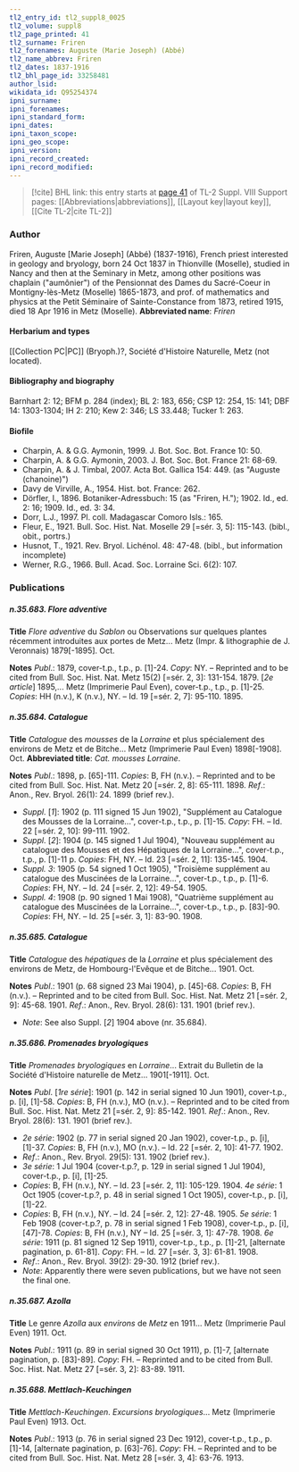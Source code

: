 ```yaml
---
tl2_entry_id: tl2_suppl8_0025
tl2_volume: suppl8
tl2_page_printed: 41
tl2_surname: Friren
tl2_forenames: Auguste (Marie Joseph) (Abbé)
tl2_name_abbrev: Friren
tl2_dates: 1837-1916
tl2_bhl_page_id: 33258481
author_lsid: 
wikidata_id: Q95254374
ipni_surname: 
ipni_forenames: 
ipni_standard_form: 
ipni_dates: 
ipni_taxon_scope: 
ipni_geo_scope: 
ipni_version: 
ipni_record_created: 
ipni_record_modified:
---
```


> [!cite] BHL link: this entry starts at [page 41](https://www.biodiversitylibrary.org/page/33258481) of TL-2 Suppl. VIII
> Support pages: [[Abbreviations|abbreviations]], [[Layout key|layout key]], [[Cite TL-2|cite TL-2]]

### Author

Friren, Auguste \[Marie Joseph\] (Abbé) (1837-1916), French priest interested in geology and bryology, born 24 Oct 1837 in Thionville (Moselle), studied in Nancy and then at the Seminary in Metz, among other positions was chaplain ("aumônier") of the Pensionnat des Dames du Sacré-Coeur in Montigny-lès-Metz (Moselle) 1865-1873, and prof. of mathematics and physics at the Petit Séminaire of Sainte-Constance from 1873, retired 1915, died 18 Apr 1916 in Metz (Moselle). 
**Abbreviated name**: *Friren*

#### Herbarium and types

[[Collection PC|PC]] (Bryoph.)?, Société d'Histoire Naturelle, Metz (not located).

#### Bibliography and biography

Barnhart 2: 12; BFM p. 284 (index); BL 2: 183, 656; CSP 12: 254, 15: 141; DBF 14: 1303-1304; IH 2: 210; Kew 2: 346; LS 33.448; Tucker 1: 263.

#### Biofile

- Charpin, A. & G.G. Aymonin, 1999. J. Bot. Soc. Bot. France 10: 50.
- Charpin, A. & G.G. Aymonin, 2003. J. Bot. Soc. Bot. France 21: 68-69.
- Charpin, A. & J. Timbal, 2007. Acta Bot. Gallica 154: 449. (as "Auguste (chanoine)")
- Davy de Virville, A., 1954. Hist. bot. France: 262.
- Dörfler, I., 1896. Botaniker-Adressbuch: 15 (as "Friren, H."); 1902. Id., ed. 2: 16; 1909. Id., ed. 3: 34.
- Dorr, L.J., 1997. Pl. coll. Madagascar Comoro Isls.: 165.
- Fleur, E., 1921. Bull. Soc. Hist. Nat. Moselle 29 \[=sér. 3, 5\]: 115-143. (bibl., obit., portrs.)
- Husnot, T., 1921. Rev. Bryol. Lichénol. 48: 47-48. (bibl., but information incomplete)
- Werner, R.G., 1966. Bull. Acad. Soc. Lorraine Sci. 6(2): 107.

### Publications

##### n.35.683. Flore adventive

**Title**
*Flore adventive* du *Sablon* ou Observations sur quelques plantes récemment introduites aux portes de Metz... Metz (Impr. & lithographie de J. Veronnais) 1879\[-1895\]. Oct.

**Notes**
*Publ*.: 1879, cover-t.p., t.p., p. \[1\]-24. *Copy*: NY. – Reprinted and to be cited from Bull. Soc. Hist. Nat. Metz 15(2) \[=sér. 2, 3\]: 131-154. 1879.
\[*2e article*\] 1895,... Metz (Imprimerie Paul Even), cover-t.p., t.p., p. \[1\]-25. *Copies*: HH (n.v.), K (n.v.), NY. – Id. 19 \[=sér. 2, 7\]: 95-110. 1895.

##### n.35.684. Catalogue

**Title**
*Catalogue* des *mousses* de la *Lorraine* et plus spécialement des environs de Metz et de Bitche... Metz (Imprimerie Paul Even) 1898\[-1908\]. Oct.
**Abbreviated title**: *Cat. mousses Lorraine*.

**Notes**
*Publ*.: 1898, p. \[65\]-111. *Copies*: B, FH (n.v.). – Reprinted and to be cited from Bull. Soc. Hist. Nat. Metz 20 \[=sér. 2, 8\]: 65-111. 1898.
*Ref*.: Anon., Rev. Bryol. 26(1): 24. 1899 (brief rev.).
- *Suppl*. \[*1*\]: 1902 (p. 111 signed 15 Jun 1902), "Supplément au Catalogue des Mousses de la Lorraine...", cover-t.p., t.p., p. \[1\]-15. *Copy*: FH. – Id. 22 \[=sér. 2, 10\]: 99-111. 1902.
- *Suppl*. \[*2*\]: 1904 (p. 145 signed 1 Jul 1904), "Nouveau supplément au catalogue des Mousses et des Hépatiques de la Lorraine...", cover-t.p., t.p., p. \[1\]-11 p. *Copies*: FH, NY. – Id. 23 \[=sér. 2, 11\]: 135-145. 1904.
- *Suppl. 3*: 1905 (p. 54 signed 1 Oct 1905), "Troisième supplément au catalogue des Muscinées de la Lorraine...", cover-t.p., t.p., p. \[1\]-6. *Copies*: FH, NY. – Id. 24 \[=sér. 2, 12\]: 49-54. 1905.
- *Suppl. 4*: 1908 (p. 90 signed 1 Mai 1908), "Quatrième supplément au catalogue des Muscinées de la Lorraine...", cover-t.p., t.p., p. \[83\]-90. *Copies*: FH, NY. – Id. 25 \[=sér. 3, 1\]: 83-90. 1908.

##### n.35.685. Catalogue

**Title**
*Catalogue* des *hépatiques* de la *Lorraine* et plus spécialement des environs de Metz, de Hombourg-l'Evêque et de Bitche... 1901. Oct.

**Notes**
*Publ*.: 1901 (p. 68 signed 23 Mai 1904), p. \[45\]-68. *Copies*: B, FH (n.v.). – Reprinted and to be cited from Bull. Soc. Hist. Nat. Metz 21 \[=sér. 2, 9\]: 45-68. 1901.
*Ref*.: Anon., Rev. Bryol. 28(6): 131. 1901 (brief rev.).
- *Note*: See also Suppl. \[*2*\] 1904 above (nr. 35.684).

##### n.35.686. Promenades bryologiques

**Title**
*Promenades bryologiques* en *Lorraine*... Extrait du Bulletin de la Société d'Histoire naturelle de Metz... 1901\[-1911\]. Oct.

**Notes**
*Publ*. \[*1re série*\]: 1901 (p. 142 in serial signed 10 Jun 1901), cover-t.p., p. \[i\], \[1\]-58. *Copies*: B, FH (n.v.), MO (n.v.). – Reprinted and to be cited from Bull. Soc. Hist. Nat. Metz 21 \[=sér. 2, 9\]: 85-142. 1901.
*Ref*.: Anon., Rev. Bryol. 28(6): 131. 1901 (brief rev.).
- *2e série*: 1902 (p. 77 in serial signed 20 Jan 1902), cover-t.p., p. \[i\], \[1\]-37. *Copies*: B, FH (n.v.), MO (n.v.). – Id. 22 \[=sér. 2, 10\]: 41-77. 1902.
- *Ref*.: Anon., Rev. Bryol. 29(5): 131. 1902 (brief rev.).
- *3e série*: 1 Jul 1904 (cover-t.p.?, p. 129 in serial signed 1 Jul 1904), cover-t.p., p. \[i\], \[1\]-25.
- *Copies*: B, FH (n.v.), NY. – Id. 23 \[=sér. 2, 11\]: 105-129. 1904. *4e série*: 1 Oct 1905 (cover-t.p.?, p. 48 in serial signed 1 Oct 1905), cover-t.p., p. \[i\], \[1\]-22.
- *Copies*: B, FH (n.v.), NY. – Id. 24 \[=sér. 2, 12\]: 27-48. 1905. *5e série*: 1 Feb 1908 (cover-t.p.?, p. 78 in serial signed 1 Feb 1908), cover-t.p., p. \[i\], \[47\]-78. *Copies*: B, FH (n.v.), NY – Id. 25 \[=sér. 3, 1\]: 47-78. 1908. *6e série*: 1911 (p. 81 signed 12 Sep 1911), cover-t.p., t.p., p. \[1\]-21, \[alternate pagination, p. 61-81\]. *Copy*: FH. – Id. 27 \[=sér. 3, 3\]: 61-81. 1908.
- *Ref*.: Anon., Rev. Bryol. 39(2): 29-30. 1912 (brief rev.).
- *Note*: Apparently there were seven publications, but we have not seen the final one.

##### n.35.687. Azolla

**Title**
Le genre *Azolla* aux *environs* de *Metz* en 1911... Metz (Imprimerie Paul Even) 1911. Oct.

**Notes**
*Publ*.: 1911 (p. 89 in serial signed 30 Oct 1911), p. \[1\]-7, \[alternate pagination, p. \[83\]-89\].
*Copy*: FH. – Reprinted and to be cited from Bull. Soc. Hist. Nat. Metz 27 \[=sér. 3, 2\]: 83-89. 1911.

##### n.35.688. Mettlach-Keuchingen

**Title**
*Mettlach-Keuchingen*. *Excursions bryologiques*... Metz (Imprimerie Paul Even) 1913. Oct.

**Notes**
*Publ*.: 1913 (p. 76 in serial signed 23 Dec 1912), cover-t.p., t.p., p. \[1\]-14, \[alternate pagination, p. \[63\]-76\]. *Copy*: FH. – Reprinted and to be cited from Bull. Soc. Hist. Nat. Metz 28 \[=sér. 3, 4\]: 63-76. 1913.

